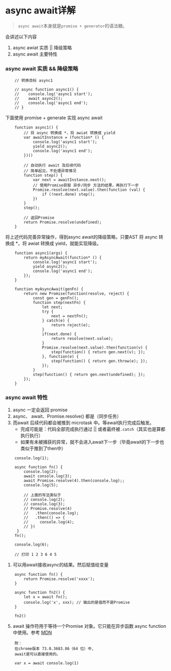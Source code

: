 # async await详解

> `async await`本身就是`promise + generator`的语法糖。

会讲述以下内容
1. async awiat 实质 || 降级策略
2. async await 主要特性

### async await 实质 && 降级策略

```
    // 转换目标 async1

    // async function async1() {
    //    console.log('async1 start');
    //    await async2();
    //    console.log('async1 end');
    // }
```

下面使用 promise + generate 实现 async await
```
    function async1() {
        // 将 async 转换成 *，将 awiat 转换成 yield
        var awaitInstance = (function* () {
            console.log('async1 start');
            yield async2();
            console.log('async1 end');
        })()

        // 自动执行 await 及后续代码
        // 简单起见，不处理异常情况
        function step() {
            var next = awaitInstance.next();
            // 使用Promise获取 异步/同步 方法的结果，再执行下一步
            Promise.resolve(next.value).then(function (val) {
                if (!next.done) step();
            })
        }
        step();

        // 返回Promise
        return Promise.resolve(undefined);
    }
```

将上述代码完善异常操作，得到async await的降级策略，只要AST 将 async 转换成 *，将 awiat 转换成 yield，就能实现降级。

```
    function async1(args) {
        return myAsyncAwait(function* () {
            console.log('async1 start');
            yield async2();
            console.log('async1 end');
        });
    }

    function myAsyncAwait(genFn) {
        return new Promise(function(resolve, reject) {
            const gen = genFn();
            function step(nextFn) {
                let next;
                try {
                    next = nextFn();
                } catch(e) {
                    return reject(e);
                }
                if(next.done) {
                    return resolve(next.value);
                }
                Promise.resolve(next.value).then(function(v) {
                    step(function() { return gen.next(v); });
                }, function(e) {
                    step(function() { return gen.throw(e); });
                });
            }
            step(function() { return gen.next(undefined); });
        });
    }
```

### async await 特性

1. async 一定会返回 promise
2. async、 await、Promise.resolve() 都是（同步任务）
3. 而await 后续代码都会被推到 microtask 中。等await执行完成后触发。
    * 完成可能是：代码全部完成执行通过 || 或者最终被`.catch`（其实也是算都执行执行）
    * 如果有未被捕获的异常，就不会进入await下一步（毕竟await的下一步也类似于推到了then中）
```
    console.log(1);

    async function fn() {
        console.log(2);
        await console.log(3);
        await Promise.resolve(4).then(console.log);;
        console.log(5);

        // 上面的写法类似于
        // console.log(2);
        // console.log(3);
        // Promise.resolve(4)
        //   .then(console.log);
        //   .then(() => {
        //     console.log(4);
        // })
     }
    fn();

    console.log(6);

    // 打印 1 2 3 6 4 5
```

1. 可以用await接收async的结果。然后赋值给变量
```
    async function fn() {
        return Promise.resolve('xxxx');
    }

    async function fn2() {
        let x = await fn();
        console.log('x', xxx); // 输出的是值而不是Promise 
    }

    fn2()
```

5. await  操作符用于等待一个Promise 对象。它只能在异步函数 async function 中使用。参考 [MDN](https://developer.mozilla.org/zh-CN/docs/Web/JavaScript/Reference/Operators/await)
```
    附：
    在chrome版本 73.0.3683.86（64 位）中,
    await是可以直接使用的。

    var x = await console.log(1)
```
